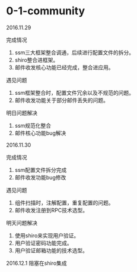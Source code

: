 # 0-1-community

<!--2016.11.29-->
2016.11.29

完成情况
  1. ssm三大框架整合调通，后续进行配置文件的拆分。
  2. shiro整合进框架。
  3. 邮件收发核心功能已经完成，整合进应用。

遇见问题
  1. ssm框架整合时，配置文件冗余以及不规范的问题。
  2. 邮件收发功能关于部分邮件丢失的问题。

明日问题解决
  1. ssm规范化整合
  2. 邮件核心功能bug解决

<!--2016.11.30-->
2016.11.30

完成情况
  1. ssm配置文件拆分完成
  2. 邮件收发功能bug修改
 
遇见问题
  1. 组件扫描时，注解配置，重复配置的问题。
  2. 邮件收发注册到RPC技术选型。
 
明天问题解决
  1. 使用shiro来实现用户验证。
  2. 用户验证密码功能完成。
  3. 用户验证邮箱功能的技术选型。

<!--2016.12.1-->
2016.12.1
阻塞在shiro集成
